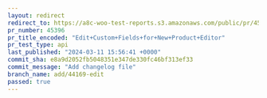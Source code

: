 ```yaml
---
layout: redirect
redirect_to: https://a8c-woo-test-reports.s3.amazonaws.com/public/pr/45396/api/index.html
pr_number: 45396
pr_title_encoded: "Edit+Custom+Fields+for+New+Product+Editor"
pr_test_type: api
last_published: "2024-03-11 15:56:41 +0000"
commit_sha: e8a9d2052fb5048351e347de330fc46bf313ef33
commit_message: "Add changelog file"
branch_name: add/44169-edit
passed: true
---
```

